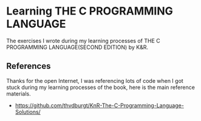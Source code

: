# Learning THE C PROGRAMMING LANGUAGE
The exercises I wrote during my learning processes of THE C PROGRAMMING LANGUAGE(SECOND EDITION) by K&amp;R.

## References

Thanks for the open Internet, I was referencing lots of code when I got stuck during my learning processes of the book, here is the main reference materials.

* https://github.com/thvdburgt/KnR-The-C-Programming-Language-Solutions/
